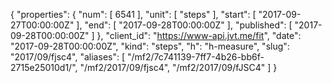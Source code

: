 {
  "properties": {
    "num": [
      6541
    ],
    "unit": [
      "steps"
    ],
    "start": [
      "2017-09-27T00:00:00Z"
    ],
    "end": [
      "2017-09-28T00:00:00Z"
    ],
    "published": [
      "2017-09-28T00:00:00Z"
    ]
  },
  "client_id": "https://www-api.jvt.me/fit",
  "date": "2017-09-28T00:00:00Z",
  "kind": "steps",
  "h": "h-measure",
  "slug": "2017/09/fjsc4",
  "aliases": [
    "/mf2/7c741139-7ff7-4b26-bb6f-2715e25010d1/",
    "/mf2/2017/09/fjsc4",
    "/mf2/2017/09/fJSC4"
  ]
}
